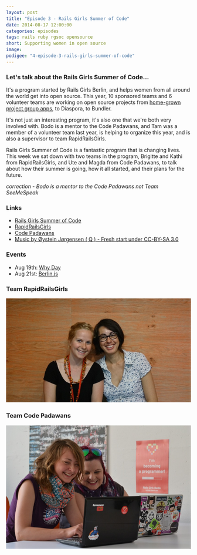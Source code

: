 ```yaml
---
layout: post
title: "Episode 3 - Rails Girls Summer of Code"
date: 2014-08-17 12:00:00
categories: episodes
tags: rails ruby rgsoc opensource
short: Supporting women in open source
image:
podigee: "4-episode-3-rails-girls-summer-of-code"
---
```


### Let's talk about the Rails Girls Summer of Code...

It's a program started by Rails Girls Berlin, and helps women from all around
the world get into open source. This year, 10 sponsored teams and 6 volunteer
teams are working on open source projects from [home-grown project group
apps](https://speakerinnen.org/), to Diaspora, to Bundler.

It's not just an interesting program, it's also one that we're both very
involved with. Bodo is a mentor to the Code Padawans,
and Tam was a member of a volunteer team last year, is helping to organize this
year, and is also a supervisor to team RapidRailsGirls.

Rails Girls Summer of Code is a fantastic program that is changing lives. This
week we sat down with two teams in the program, Brigitte and Kathi from
RapidRailsGirls, and Ute and Magda from Code Padawans, to talk about how their
summer is going, how it all started, and their plans for the future.

_correction - Bodo is a mentor to the Code Padawans not Team SeeMeSpeak_

### Links
* [Rails Girls Summer of Code](http://www.railsgirlssummerofcode.org)
* [RapidRailsGirls](http://rapidrailsgirls.weebly.com)
* [Code Padawans](http://code-padawans.de)
* [Music by Øystein Jørgensen ( Q ) - Fresh start under CC-BY-SA 3.0](https://soundcloud.com/oystein-jorgensen/fresh-start-free-download)

### Events
* Aug 19th: [Why Day](http://hacken.in/events/382-why-day/dates/2449)
* Aug 21st: [Berlin.js](http://berlinjs.org/)

### Team RapidRailsGirls

![RapidRailsGirls](/images/episode_3_rapid_rails_girls.JPG)

### Team Code Padawans

![Code Padawans](/images/episode_3_code_padawans.JPG)

